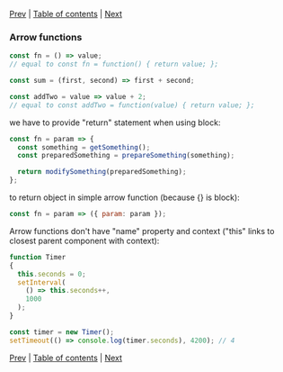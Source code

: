 [Prev](04-default-function-params.md) | [Table of contents](https://github.com/gadyonysh/es2015-presentation#ecmascript-2015) | [Next](06-template-literals.md)

### Arrow functions

```js
const fn = () => value;
// equal to const fn = function() { return value; };

const sum = (first, second) => first + second;

const addTwo = value => value + 2;
// equal to const addTwo = function(value) { return value; };
```

we have to provide "return" statement when using block:
```js
const fn = param => {
  const something = getSomething();
  const preparedSomething = prepareSomething(something);

  return modifySomething(preparedSomething);
};
```

to return object in simple arrow function (because {} is block):
```js
const fn = param => ({ param: param });
```

Arrow functions don't have "name" property and context ("this" links to closest parent component with context):
```js
function Timer
{
  this.seconds = 0;
  setInterval(
    () => this.seconds++,
    1000
  );
}

const timer = new Timer();
setTimeout(() => console.log(timer.seconds), 4200); // 4
```

[Prev](04-default-function-params.md) | [Table of contents](https://github.com/gadyonysh/es2015-presentation#ecmascript-2015) | [Next](06-template-literals.md)